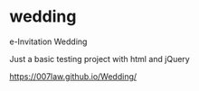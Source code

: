 # wedding
e-Invitation
Wedding

Just a basic testing project with html and jQuery

https://007law.github.io/Wedding/
